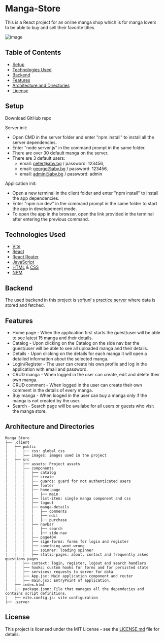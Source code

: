 # Manga-Store

This is a React project for an online manga shop which is for manga lovers to be able to buy and sell their favorite titles.

![image](https://github.com/EmiliyaShtereva/Manga-Store/assets/123276538/ede711c3-7e47-4223-b33c-6a925966aaf9)

## Table of Contents

- [Setup](#setup)
- [Technologies Used](#technologies-used)
- [Backend](#backend)
- [Features](#features)
- [Architecture and Directories](#architecture-and-directories)
- [License](#license)

## Setup
Download GitHub repo

Server init:
- Open CMD in the server folder and enter "npm install" to install all the server dependencies.
- Enter "node server.js" in the command prompt in the same folder.
- There are over 30 default manga on the server.
- There are 3 default users: 
  - email: peter@abv.bg / password: 123456, 
  - email: george@abv.bg / password: 123456,
  - email: admin@abv.bg / password: admin

Application init:
- Open a new terminal in the client folder and enter "npm install" to install the app dependencies.
- Enter "npm run dev" in the command prompt in the same folder to start the app in developement mode.
- To open the app in the browser, open the link provided in the terminal after entering the previous command.

## Technologies Used

- [Vite](https://vitejs.dev/)
- [React](https://react.dev/)
- [React Router](https://reactrouter.com/en/main)
- [JavaScript](https://developer.mozilla.org/en-US/docs/Web/JavaScript)
- [HTML](https://developer.mozilla.org/en-US/docs/Web/HTML) & [CSS](https://developer.mozilla.org/en-US/docs/Web/CSS)
- [NPM](https://www.npmjs.com/)

## Backend

The used backend in this project is [softuni's practice server](https://github.com/softuni-practice-server/softuni-practice-server) where data is stored and fetched.

## Features
- Home page - When the application first starts the guest/user will be able to see latest 15 manga and their details.
- Catalog - Upon clicking on the Catalog on the side nav bar the guest/user will be able to see all uploaded manga and their details.
- Details - Upon clicking on the details for each manga it will open a detailed information about the selected manga.
- Login/Register - The user can create his own profile and log in the application with email and password.
- CRUD manga - When logged in the user can create, edit and delete their own manga.
- CRUD comment - When logged in the user can create their own comment in the details of every manga.
- Buy manga - When looged in the user can buy a manga only if the manga is not created by the user.
- Search - Search page will be availabe for all users or guests who visit the manga store.

## Architecture and Directories
```
Manga Store
├── .client
│   ├── public
|   |   ├── css: global css
|   |   ├── images: images used in the project
|   ├── src
│   |   ├── assets: Project assets
│   |   ├── components
|   |   |   ├── catalog
|   |   |   ├── create
|   |   |   ├── guards: guard for not authenticated users
|   |   |   ├── footer
|   |   |   ├── home-page
|   |   |   |   ├── main
|   |   |   ├── list-item: single manga component and css
|   |   |   ├── logout
|   |   |   ├── manga-details
|   |   |   |   ├── comments
|   |   |   |   ├── edit
|   |   |   |   ├── purchase
|   |   |   ├── navbar
|   |   |   |   ├── search
|   |   |   |   ├── side-nav
|   |   |   ├── page404
|   |   |   ├── sign-forms: forms for login and register
|   |   |   ├── something-went-wrong
|   |   |   ├── spinner: loading spinner
|   |   |   ├── static-pages: about, contact and frequently asked questions pages
│   |   ├── context: login, register, logout and search handlers
│   |   ├── hooks: custom hooks for forms and for persisted state
│   |   ├── services: requests to server for data
│   |   ├── App.jsx: Main application component and router
│   |   ├── main.jsx: EntryPoint of application.
|   ├── index.html
|   ├── package.json: File that manages all the dependecies and contains script definitions.
|   ├── vite.config.js: vite configuration
├── .server
```
## License

This project is licensed under the MIT License - see the [LICENSE.md](https://github.com/EmiliyaShtereva/Manga-Store/blob/main/LICENSE) file for details.
